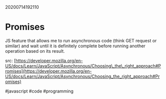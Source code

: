 20200714192110

# Promises

JS feature that allows me to run asynchronous code (think GET request or similar) and wait until it is definitely complete before running another operation based on its result.

src: [https://developer.mozilla.org/en-US/docs/Learn/JavaScript/Asynchronous/Choosing\_the\_right_approach#Promises](https://developer.mozilla.org/en-US/docs/Learn/JavaScript/Asynchronous/Choosing_the_right_approach#Promises)

#javascript #code #programming